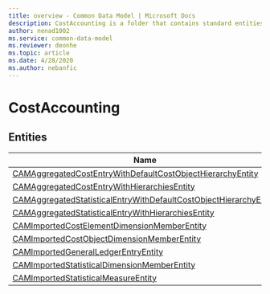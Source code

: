 ```yaml
---
title: overview - Common Data Model | Microsoft Docs
description: CostAccounting is a folder that contains standard entities related to the Common Data Model.
author: nenad1002
ms.service: common-data-model
ms.reviewer: deonhe
ms.topic: article
ms.date: 4/28/2020
ms.author: nebanfic
---
```


# CostAccounting


## Entities

|Name|Description|
|---|---|
|[CAMAggregatedCostEntryWithDefaultCostObjectHierarchyEntity](CAMAggregatedCostEntryWithDefaultCostObjectHierarchyEntity.md)||
|[CAMAggregatedCostEntryWithHierarchiesEntity](CAMAggregatedCostEntryWithHierarchiesEntity.md)||
|[CAMAggregatedStatisticalEntryWithDefaultCostObjectHierarchyEntity](CAMAggregatedStatisticalEntryWithDefaultCostObjectHierarchyEntity.md)||
|[CAMAggregatedStatisticalEntryWithHierarchiesEntity](CAMAggregatedStatisticalEntryWithHierarchiesEntity.md)||
|[CAMImportedCostElementDimensionMemberEntity](CAMImportedCostElementDimensionMemberEntity.md)||
|[CAMImportedCostObjectDimensionMemberEntity](CAMImportedCostObjectDimensionMemberEntity.md)||
|[CAMImportedGeneralLedgerEntryEntity](CAMImportedGeneralLedgerEntryEntity.md)||
|[CAMImportedStatisticalDimensionMemberEntity](CAMImportedStatisticalDimensionMemberEntity.md)||
|[CAMImportedStatisticalMeasureEntity](CAMImportedStatisticalMeasureEntity.md)||
